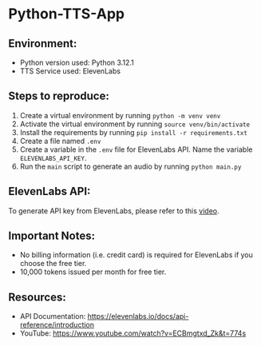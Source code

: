 # Python-TTS-App

## Environment:
- Python version used: Python 3.12.1
- TTS Service used: ElevenLabs

## Steps to reproduce:
1. Create a virtual environment by running `python -m venv venv`
1. Activate the virtual environment by running `source venv/bin/activate`
1. Install the requirements by running `pip install -r requirements.txt`
1. Create a file named `.env` 
1. Create a variable in the `.env` file for ElevenLabs API. Name the variable `ELEVENLABS_API_KEY`.
1. Run the `main` script to generate an audio by running `python main.py`

## ElevenLabs API:
To generate API key from ElevenLabs, please refer to this [video](https://www.youtube.com/watch?v=BqJyiNFE9pA).

## Important Notes:
- No billing information (i.e. credit card) is required for ElevenLabs if you choose the free tier.
- 10,000 tokens issued per month for free tier.

## Resources:
- API Documentation: https://elevenlabs.io/docs/api-reference/introduction
- YouTube: https://www.youtube.com/watch?v=ECBmgtxd_Zk&t=774s